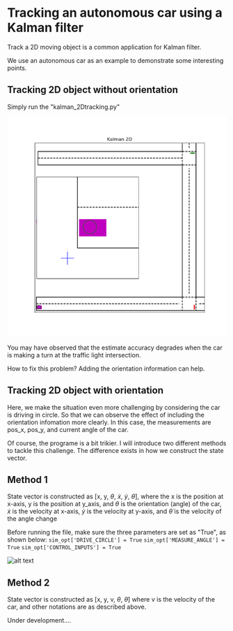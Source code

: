 # Tracking an autonomous car using a Kalman filter

Track a 2D moving object is a common application for Kalman filter.

We use an autonomous car as an example to demonstrate some interesting points.

## Tracking 2D object without orientation

Simply run the "kalman_2Dtracking.py"

![alt text](https://github.com/peng-ubco/KalmanFilter-Tracking-Car/blob/main/kf_2d_tracking.gif)

You may have observed that the estimate accuracy degrades when the car is making a turn at the traffic light intersection. 

How to fix this problem? Adding the orientation information can help.

## Tracking 2D object with orientation 

Here, we make the situation even more challenging by considering the car is driving in circle. 
So that we can observe the effect of including the orientation infomation more clearly. 
In this case, the measurements are pos_x, pos_y, and current angle of the car.

Of course, the programe is a bit trikier. I will introduce two different methods to tackle this challenge.
The difference exists in how we construct the state vector.

## Method 1
State vector is constructed as [x, y, $\theta$, $\dot{x}$, $\dot{y}$, $\dot{\theta}$],
where the x is the position at x-axis, 
y is the position at y_axis, 
and $\theta$ is the orientation (angle) of the car, 
$\dot{x}$ is the velocity at x-axis, 
$\dot{y}$ is the velocity at y-axis,
and $\dot{\theta}$ is the velocity of the angle change

Before running the file, make sure the three parameters are set as "True", as shown below: 
```sim_opt['DRIVE_CIRCLE'] = True```
```sim_opt['MEASURE_ANGLE'] = True```
`sim_opt['CONTROL_INPUTS'] = True`  

![alt text](https://github.com/peng-ubco/KalmanFilter-Tracking-Car/blob/main/kf_2d_tracking_circle.gif)

## Method 2

State vector is constructed as [x, y, v, $\theta$, $\dot{\theta}$]
where v is the velocity of the car, and other notations are as described above.

Under development....







